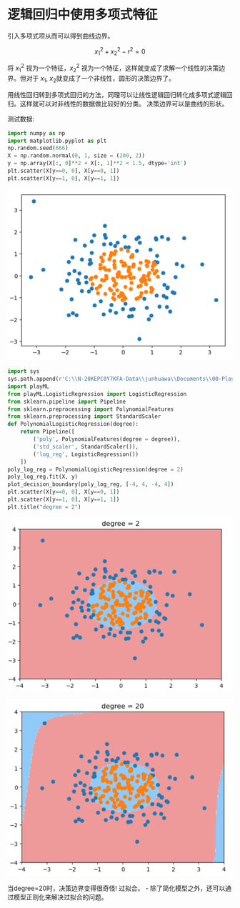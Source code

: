# 逻辑回归中使用多项式特征

引入多项式项从而可以得到曲线边界。

$$ x_1^2 + x_2^2 - r^2 = 0$$

将 $x_1^2$ 视为一个特征，$x_2^2$ 视为一个特征，这样就变成了求解一个线性的决策边界。但对于 $x_1$, $x_2$就变成了一个非线性，圆形的决策边界了。 

用线性回归转到多项式回归的方法，同理可以让线性逻辑回归转化成多项式逻辑回归。这样就可以对非线性的数据做比较好的分类。 决策边界可以是曲线的形状。 

测试数据:
```python
import numpy as np
import matplotlib.pyplot as plt
np.random.seed(666)
X = np.random.normal(0, 1, size = (200, 2))
y = np.array(X[:, 0]**2 + X[:, 1]**2 < 1.5, dtype='int')
plt.scatter(X[y==0, 0], X[y==0, 1])
plt.scatter(X[y==1, 0], X[y==1, 1])
```
![](images/9-6-test.png)

```python
import sys
sys.path.append(r'C:\\N-20KEPC0Y7KFA-Data\\junhuawa\\Documents\\00-Play-with-ML-in-Python\\Jupyter')
import playML
from playML.LogisticRegression import LogisticRegression
from sklearn.pipeline import Pipeline
from sklearn.preprocessing import PolynomialFeatures
from sklearn.preprocessing import StandardScaler
def PolynomialLogisticRegression(degree):
    return Pipeline([
        ('poly', PolynomialFeatures(degree = degree)),
        ('std_scaler', StandardScaler()),
        ('log_reg', LogisticRegression())
    ])
poly_log_reg = PolynomialLogisticRegression(degree = 2)
poly_log_reg.fit(X, y)
plot_decision_boundary(poly_log_reg, [-4, 4, -4, 4])
plt.scatter(X[y==0, 0], X[y==0, 1])
plt.scatter(X[y==1, 0], X[y==1, 1])
plt.title("degree = 2")
```
![](images/9-6-degree-2.png)

![](images/9-6-overfit.png)




当degree=20时，决策边界变得很奇怪! 过拟合。 - 除了简化模型之外，还可以通过模型正则化来解决过拟合的问题。




